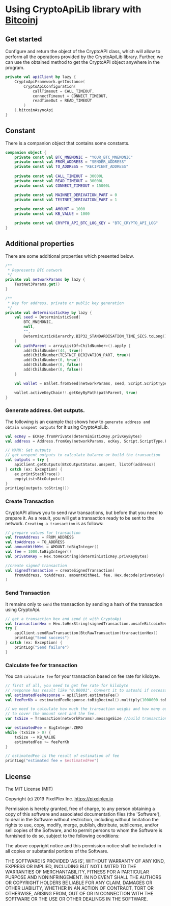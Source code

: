 # Using CryptoApiLib library with [Bitcoinj](https://bitcoinj.github.io)

## Get started
Сonfigure and return the object of the CryptoAPI class, which will allow to perform all the operations provided by the CryptoApiLib library.
Further, we can use the obtained method to get the CryptoAPI object anywhere in the program.
```kotlin
private val apiClient by lazy {
    CryptoApiFramework.getInstance(
        CryptoApiConfiguration(
            callTimeout = CALL_TIMEOUT,
            connectTimeout = CONNECT_TIMEOUT,
            readTimeOut = READ_TIMEOUT
        )
    ).bitcoinAsyncApi
}
```

## Constant
There is a companion object that contains some constants.
```kotlin
companion object {
    private const val BTC_MNEMONIC = "YOUR_BTC_MNEMONIC"
    private const val FROM_ADDRESS = "SENDER_ADDRESS"
    private const val TO_ADDRESS = "RECIPIENT_ADDRESS"
    
    private const val CALL_TIMEOUT = 30000L
    private const val READ_TIMEOUT = 30000L
    private const val CONNECT_TIMEOUT = 15000L

    private const val MAINNET_DERIVATION_PART = 0
    private const val TESTNET_DERIVATION_PART = 1
    
    private const val AMOUNT = 1000
    private const val KB_VALUE = 1000

    private const val CRYPTO_API_BTC_LOG_KEY = "BTC_CRYPTO_API_LOG"
}
```

## Additional properties
There are some additional properties which presented below.
```kotlin
/**
 * Represents BTC network 
 */
private val networkParams by lazy {
    TestNet3Params.get()
}

/**
 * Key for address, private or public key generation
 */
private val deterministicKey by lazy {
    val seed = DeterministicSeed(
        BTC_MNEMONIC,
        null,
        "",
        DeterministicHierarchy.BIP32_STANDARDISATION_TIME_SECS.toLong()
    )
    val pathParent = arrayListOf<ChildNumber>().apply {
        add(ChildNumber(44, true))
        add(ChildNumber(TESTNET_DERIVATION_PART, true))
        add(ChildNumber(0, true))
        add(ChildNumber(0, false))
        add(ChildNumber(0, false))
    }

    val wallet = Wallet.fromSeed(networkParams, seed, Script.ScriptType.P2PKH)

    wallet.activeKeyChain!!.getKeyByPath(pathParent, true)
}
```

### Generate address. Get outputs.
The following is an example that shows how to `generate address and obtain unspent outputs` for it using CryptoApiLib.
```kotlin
val ecKey = ECKey.fromPrivate(deterministicKey.privKeyBytes)
val address = Address.fromKey(networkParams, ecKey, Script.ScriptType.P2PKH).toString()

// MARK: Get outputs
// get unspent outputs to calculate balance or build the transaction
val outputs = try {
    apiClient.getOutputs(BtcOutputStatus.unspent, listOf(address))
} catch (ex: Exception) {
    ex.printStackTrace()
    emptyList<BtcOutput>()
}
printLog(outputs.toString())
```

### Create Transaction
CryptoAPI allows you to send raw transactions, but before that you need to prepare it. As a result, you will get a transaction ready to be sent to the network.
`Creating a transaction` is as follows:
```kotlin
// prepare values for transaction
val fromAddress = FROM_ADDRESS
val toAddress = TO_ADDRESS
val amountWithWei = AMOUNT.toBigInteger()
val fee = 1000.toBigInteger()
val privateKey = Hex.toHexString(deterministicKey.privKeyBytes)

//create signed transaction
val signedTransaction = createSignedTransaction(
    fromAddress, toAddress, amountWithWei, fee, Hex.decode(privateKey), outputs
)
```

### Send Transaction
It remains only to `send` the transaction by sending a hash of the transaction using CryptoApi.
```kotlin
// get a transaction hex and send it with CryptoApi
val transactionHex = Hex.toHexString(signedTransaction.unsafeBitcoinSerialize())
try {
    apiClient.sendRawTransaction(BtcRawTransaction(transactionHex))
    printLog("Send success")
} catch (ex: Exception) {
    printLog("Send failure")
}
```

### Calculate fee for transaction
You can `calculate fee` for your transaction based on fee rate for kilobyte.
```kotlin
// first of all, you need to get fee rate for kilobyte
// response has result like "0.00001". Convert it to satoshi if necessary.
val estimatedFeeResponse = apiClient.estimateFee()
val feePerKb = estimatedFeeResponse.toBigDecimal().multiply(1000000.toBigDecimal()).toBigInteger()

// we need to calculate how much the transaction weighs and how many outs we need to take in transaction
// to cover the amount sent and the fee.
var txSize = Transaction(networkParams).messageSize //build transaction like example above and get size

var estimatedFee = BigInteger.ZERO
while (txSize > 0) {
    txSize -= KB_VALUE
    estimatedFee += feePerKb
}

// estimatedFee is the result of estimation of fee
printLog("estimated fee = $estimatedFee")
```

## License

The MIT License (MIT)

Copyright (c) 2019 PixelPlex Inc. <https://pixelplex.io>

Permission is hereby granted, free of charge, to any person obtaining
a copy of this software and associated documentation files (the
'Software'), to deal in the Software without restriction, including
without limitation the rights to use, copy, modify, merge, publish,
distribute, sublicense, and/or sell copies of the Software, and to
permit persons to whom the Software is furnished to do so, subject to
the following conditions:

The above copyright notice and this permission notice shall be
included in all copies or substantial portions of the Software.

THE SOFTWARE IS PROVIDED 'AS IS', WITHOUT WARRANTY OF ANY KIND,
EXPRESS OR IMPLIED, INCLUDING BUT NOT LIMITED TO THE WARRANTIES OF
MERCHANTABILITY, FITNESS FOR A PARTICULAR PURPOSE AND NONINFRINGEMENT.
IN NO EVENT SHALL THE AUTHORS OR COPYRIGHT HOLDERS BE LIABLE FOR ANY
CLAIM, DAMAGES OR OTHER LIABILITY, WHETHER IN AN ACTION OF CONTRACT,
TORT OR OTHERWISE, ARISING FROM, OUT OF OR IN CONNECTION WITH THE
SOFTWARE OR THE USE OR OTHER DEALINGS IN THE SOFTWARE.

